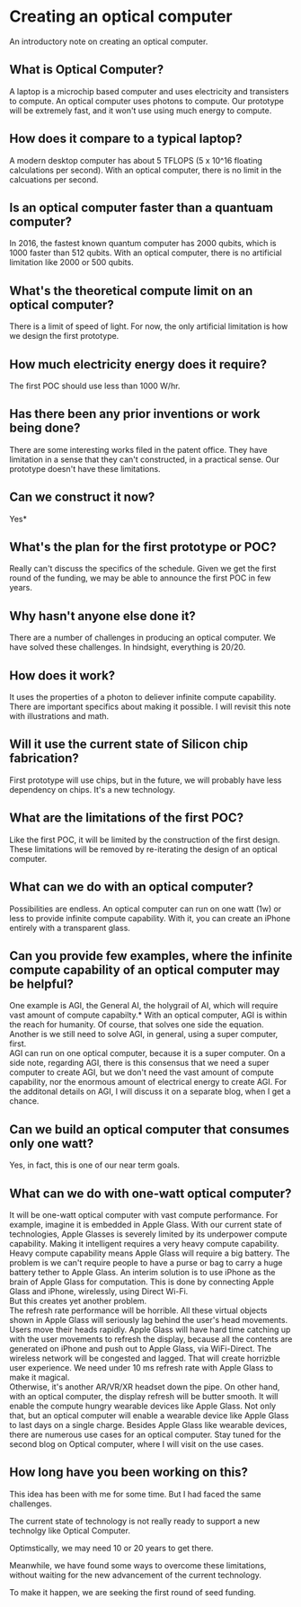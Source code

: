 # Creating an optical computer 

An introductory note on creating an optical computer. 



## What is Optical Computer?

A laptop is a microchip based computer and uses electricity and transisters to compute.
An optical computer uses photons to compute. 
Our prototype will be extremely fast, and it won't use using much energy to compute.

## How does it compare to a typical laptop?
A modern desktop computer has about 5 TFLOPS (5 x 10^16 floating calculations per second).
With an optical computer, there is no limit in the calcuations per second.  



## Is an optical computer faster than a quantuam computer? 
In 2016, the fastest known quantum computer has 2000 qubits, which is 1000 faster than 512 qubits. 
With an optical computer, there is no artificial limitation like 2000 or 500 qubits.  


## What's the theoretical compute limit on an optical computer? 
There is a limit of speed of light.
For now, the only artificial limitation is how we design the first prototype. 


## How much electricity energy does it require? 
The first POC should use less than 1000 W/hr. 

## Has there been any prior inventions or work being done? 
There are some interesting works filed in the patent office.
They have limitation in a sense that they can't constructed, in a practical sense.
Our prototype doesn't have these limitations.

## Can we construct it now?
Yes*

## What's the plan for the first prototype or POC?
Really can't discuss the specifics of the schedule.
Given we get the first round of the funding, we may be able to announce the first POC in few years.

## Why hasn't anyone else done it?
There are a number of challenges in producing an optical computer.
We have solved these challenges.
In hindsight, everything is 20/20.

## How does it work?
It uses the properties of a photon to deliever infinite compute capability.
There are important specifics about making it possible. 
I will revisit this note with illustrations and math.

## Will it use the current state of Silicon chip fabrication?
First prototype will use chips, but in the future, we will probably have less dependency on chips.
It's a new technology.

## What are the limitations of the first POC?
Like the first POC, it will be limited by the construction of the first design.
These limitations will be removed by re-iterating the design of an optical computer.

## What can we do with an optical computer?
Possibilities are endless.
An optical computer can run on one watt (1w) or less to provide infinite compute capability.
With it, you can create an iPhone entirely with a transparent glass.  


## Can you provide few examples, where the infinite compute capability of an optical computer may be helpful?
One example is AGI, the General AI, the holygrail of AI, which will require vast amount of compute capabilty.*
With an optical computer, AGI is within the reach for humanity.  Of course, that solves one side the equation.  Another is we still need to solve AGI, in general, using a super computer, first.  
AGI can run on one optical computer, because it is a super computer.
On a side note, regarding AGI, there is this consensus that we need a super computer to create AGI, but we don't need the vast amount of compute capability, nor the enormous amount of electrical energy to create AGI.  For the additonal details on AGI, I will discuss it on a separate blog, when I get a chance.

## Can we build an optical computer that consumes only one watt?
Yes, in fact, this is one of our near term goals.

## What can we do with one-watt optical computer?
It will be one-watt optical computer with vast compute performance.
For example, imagine it is embedded in Apple Glass.
With our current state of technologies, Apple Glasses is severely limited by its underpower compute capability. 
Making it intelligent requires a very heavy compute capability.  
Heavy compute capability means Apple Glass will require a big battery. 
The problem is we can't require people to have a purse or bag to carry a huge battery tether to Apple Glass.
An interim solution is to use iPhone as the brain of Apple Glass for computation.
This is done by connecting Apple Glass and iPhone, wirelessly, using Direct Wi-Fi.  
But this creates yet another problem.  
The refresh rate performance will be horrible.
All these virtual objects shown in Apple Glass will seriously lag behind the user's head movements.
Users move their heads rapidly.  Apple Glass will have hard time catching up with the user movements to refresh the display, because all the contents are generated on iPhone and push out to Apple Glass, via WiFi-Direct.
The wireless network will be congested and lagged.
That will create horrizble user experience.
We need under 10 ms refresh rate with Apple Glass to make it magical.  
Otherwise, it's another AR/VR/XR headset down the pipe.
On other hand, with an optical computer, the display refresh will be butter smooth.
It will enable the compute hungry wearable devices like Apple Glass.
Not only that, but an optical computer will enable a wearable device like Apple Glass to last days on a single charge.
Besides Apple Glass like wearable devices, there are numerous use cases for an optical computer.
Stay tuned for the second blog on Optical computer, where I will visit on the use cases.

## How long have you been working on this?
This idea has been with me for some time.
But I had faced the same challenges. 

The current state of technology is not really ready to support a new technolgy like Optical Computer. 

Optimstically, we may need 10 or 20 years to get there.

Meanwhile, we have found some ways to overcome these limitations, without waiting for the new advancement of the current technology.

To make it happen, we are seeking the first round of seed funding.
